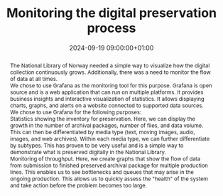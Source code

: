 ---
abstract: "The National Library of Norway needed a simple way to visualize how the
  digital collection continuously grows. Additionally, there was a need to monitor
  the flow of data at all times. \n\nWe chose to use Grafana as the monitoring tool
  for this purpose. Grafana is open source and is a web application that can run on
  multiple platforms. It provides business insights and interactive visualization
  of statistics. It allows displaying charts, graphs, and alerts on a website connected
  to supported data sources. \n\nWe chose to use Grafana for the following purposes:
  \n\nStatistics showing the inventory for preservation. Here, we can display the
  growth in the number of archival packages, number of files, and data volume. This
  can then be differentiated by media type (text, moving images, audio, images, and
  web archives). Within each media type, we can further differentiate by subtypes.
  This has proven to be very useful and is a simple way to demonstrate what is preserved
  digitally in the National Library. \n\nMonitoring of throughput. Here, we create
  graphs that show the flow of data from submission to finished preserved archival
  package for multiple production lines. This enables us to see bottlenecks and queues
  that may arise in the ongoing production. This allows us to quickly assess the \"health\"
  of the system and take action before the problem becomes too large."
creators:
- Siarhei Kulakou
date: 2024-09-19 09:00:00+01:00
document_url: https://drive.google.com/file/d/17jQcO-YgkU46OzLac9cbc3hkFWxsyM8c/view?usp=drive_link
grand_parent: iPRES
institutions: []
keywords:
- information technology for dp
- start 2 preserve
landing_page_url: https://zenodo.org/records/13682379
language: eng
layout: publication
license: Creative Commons Attribution 4.0 (CC-BY-4.0)
notes_url: ''
parent: iPRES 2024
publication_type: poster
size: null
slides_url: ''
source_name: iPRES
stream_url: ''
title: Monitoring the digital preservation process
year: 2024
---